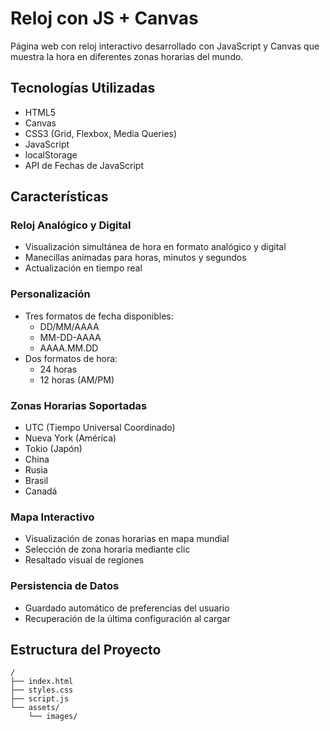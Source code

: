 # Reloj con JS + Canvas

Página web con reloj interactivo desarrollado con JavaScript y Canvas que muestra la hora en diferentes zonas horarias del mundo.

## Tecnologías Utilizadas

- HTML5 
- Canvas
- CSS3 (Grid, Flexbox, Media Queries)
- JavaScript
- localStorage
- API de Fechas de JavaScript

## Características

### Reloj Analógico y Digital

- Visualización simultánea de hora en formato analógico y digital
- Manecillas animadas para horas, minutos y segundos
- Actualización en tiempo real

### Personalización

- Tres formatos de fecha disponibles:
  - DD/MM/AAAA
  - MM-DD-AAAA
  - AAAA.MM.DD
- Dos formatos de hora:
  - 24 horas
  - 12 horas (AM/PM)

### Zonas Horarias Soportadas

- UTC (Tiempo Universal Coordinado)
- Nueva York (América)
- Tokio (Japón)
- China
- Rusia
- Brasil
- Canadá

### Mapa Interactivo

- Visualización de zonas horarias en mapa mundial
- Selección de zona horaria mediante clic
- Resaltado visual de regiones

### Persistencia de Datos

- Guardado automático de preferencias del usuario
- Recuperación de la última configuración al cargar

## Estructura del Proyecto
```
/
├── index.html          
├── styles.css          
├── script.js          
└── assets/
    └── images/        
```